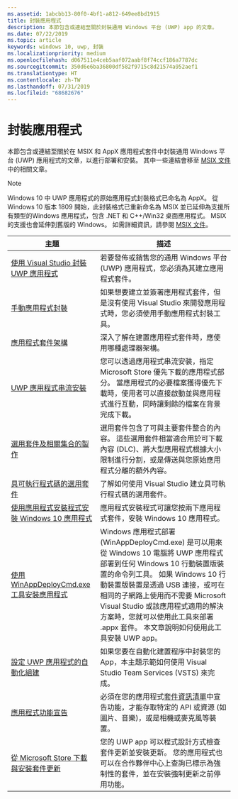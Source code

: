 ```yaml
---
ms.assetid: 1abcbb13-80f0-4bf1-a812-649ee8bd1915
title: 封裝應用程式
description: 本節包含或連結至關於封裝通用 Windows 平台 (UWP) app 的文章。
ms.date: 07/22/2019
ms.topic: article
keywords: windows 10, uwp, 封裝
ms.localizationpriority: medium
ms.openlocfilehash: d067511e4ceb5aaf072aabf8f74ccf186a7787dc
ms.sourcegitcommit: 350d6e6ba36800df582f9715c8d21574a952aef1
ms.translationtype: HT
ms.contentlocale: zh-TW
ms.lasthandoff: 07/31/2019
ms.locfileid: "68682676"
---
```

# <a name="packaging-apps"></a>封裝應用程式

本節包含或連結至關於在 MSIX 和 AppX 應用程式套件中封裝通用 Windows 平台 (UWP) 應用程式的文章，以進行部署和安裝。 其中一些連結會移至 [MSIX 文件](https://docs.microsoft.com/windows/msix/)中的相關文章。

> [!NOTE]
> Windows 10 中 UWP 應用程式的原始應用程式封裝格式已命名為 AppX。 從 Windows 10 版本 1809 開始，此封裝格式已重新命名為 MSIX 並已延伸為支援所有類型的Windows 應用程式，包含 .NET 和 C++/Win32 桌面應用程式。 MSIX 的支援也會延伸到舊版的 Windows。 如需詳細資訊，請參閱 [MSIX 文件](https://docs.microsoft.com/windows/msix/)。

| 主題 | 描述 |
|-------|-------------|
| [使用 Visual Studio 封裝 UWP 應用程式](/windows/msix/package/packaging-uwp-apps) | 若要發佈或銷售您的通用 Windows 平台 (UWP) 應用程式，您必須為其建立應用程式套件。 |
| [手動應用程式封裝](/windows/msix/package/manual-packaging-root) | 如果想要建立並簽署應用程式套件，但是沒有使用 Visual Studio 來開發應用程式時，您必須使用手動應用程式封裝工具。 |
| [應用程式套件架構](/windows/msix/package/device-architecture) | 深入了解在建置應用程式套件時，應使用哪種處理器架構。 |
| [UWP 應用程式串流安裝](/windows/msix/package/streaming-install) | 您可以透過應用程式串流安裝，指定 Microsoft Store 優先下載的應用程式部分。 當應用程式的必要檔案獲得優先下載時，使用者可以直接啟動並與應用程式進行互動，同時讓剩餘的檔案在背景完成下載。 |
| [選用套件及相關集合的製作](/windows/msix/package/optional-packages) | 選用套件包含了可與主要套件整合的內容。 這些選用套件相當適合用於可下載內容 (DLC)、將大型應用程式根據大小限制進行分割，或是傳送與您原始應用程式分離的額外內容。 |
| [具可執行程式碼的選用套件](/windows/msix/package/optional-packages-with-executable-code) | 了解如何使用 Visual Studio 建立具可執行程式碼的選用套件。 |
| [使用應用程式安裝程式安裝 Windows 10 應用程式](/windows/msix/app-installer/app-installer-root) | 應用程式安裝程式可讓您按兩下應用程式套件，安裝 Windows 10 應用程式。 |
| [使用 WinAppDeployCmd.exe 工具安裝應用程式](install-universal-windows-apps-with-the-winappdeploycmd-tool.md) | Windows 應用程式部署 (WinAppDeployCmd.exe) 是可以用來從 Windows 10 電腦將 UWP 應用程式部署到任何 Windows 10 行動裝置版裝置的命令列工具。 如果 Windows 10 行動裝置版裝置是透過 USB 連接，或可在相同的子網路上使用而不需要 Microsoft Visual Studio 或該應用程式適用的解決方案時，您就可以使用此工具來部署 .appx 套件。 本文章說明如何使用此工具安裝 UWP app。 |
| [設定 UWP 應用程式的自動化組建](auto-build-package-uwp-apps.md) | 如果您要在自動化建置程序中封裝您的 App，本主題示範如何使用 Visual Studio Team Services (VSTS) 來完成。 |
| [應用程式功能宣告](app-capability-declarations.md) | 必須在您的應用程式[套件資訊清單](https://docs.microsoft.com/uwp/schemas/appxpackage/appx-package-manifest)中宣告功能，才能存取特定的 API 或資源 (如圖片、音樂)，或是相機或麥克風等裝置。 |
| [從 Microsoft Store 下載與安裝套件更新](self-install-package-updates.md) | 您的 UWP app 可以程式設計方式檢查套件更新並安裝更新。 您的應用程式也可以在合作夥伴中心上查詢已標示為強制性的套件，並在安裝強制更新之前停用功能。  |
